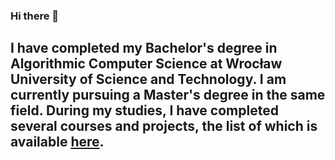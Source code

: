 ### Hi there 👋
## I have completed my Bachelor's degree in Algorithmic Computer Science at Wrocław University of Science and Technology. I am currently pursuing a Master's degree in the same field. During my studies, I have completed several courses and projects, the list of which is available [here](https://github.com/Taborevia/Studies-projects). 

<!--
**Taborevia/Taborevia** is a ✨ _special_ ✨ repository because its `README.md` (this file) appears on your GitHub profile.

Here are some ideas to get you started:

- 🔭 I’m currently working on ...
- 🌱 I’m currently learning ...
- 👯 I’m looking to collaborate on ...
- 🤔 I’m looking for help with ...
- 💬 Ask me about ...
- 📫 How to reach me: ...
- 😄 Pronouns: ...
- ⚡ Fun fact: ...
-->
